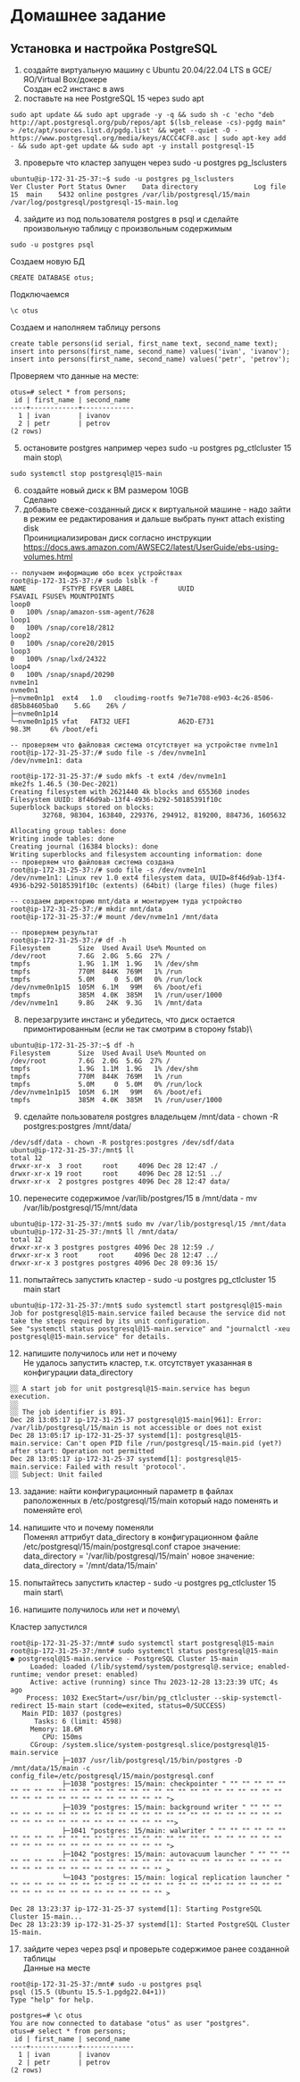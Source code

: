 # Домашнее задание
## Установка и настройка PostgreSQL

1. создайте виртуальную машину c Ubuntu 20.04/22.04 LTS в GCE/ЯО/Virtual Box/докере\
Создан ec2 инстанс в aws
2. поставьте на нее PostgreSQL 15 через sudo apt

```
sudo apt update && sudo apt upgrade -y -q && sudo sh -c 'echo "deb http://apt.postgresql.org/pub/repos/apt $(lsb_release -cs)-pgdg main" > /etc/apt/sources.list.d/pgdg.list' && wget --quiet -O - https://www.postgresql.org/media/keys/ACCC4CF8.asc | sudo apt-key add - && sudo apt-get update && sudo apt -y install postgresql-15
```
3. проверьте что кластер запущен через sudo -u postgres pg_lsclusters

```
ubuntu@ip-172-31-25-37:~$ sudo -u postgres pg_lsclusters
Ver Cluster Port Status Owner    Data directory              Log file
15  main    5432 online postgres /var/lib/postgresql/15/main /var/log/postgresql/postgresql-15-main.log
```

4. зайдите из под пользователя postgres в psql и сделайте произвольную таблицу с произвольным содержимым

```
sudo -u postgres psql
```

Создаем новую БД
```
CREATE DATABASE otus;
```

Подключаемся
```
\c otus
```
Создаем и наполняем таблицу persons
```
create table persons(id serial, first_name text, second_name text); 
insert into persons(first_name, second_name) values('ivan', 'ivanov'); 
insert into persons(first_name, second_name) values('petr', 'petrov');
```

Проверяем что данные на месте:
```
otus=# select * from persons;
 id | first_name | second_name 
----+------------+-------------
  1 | ivan       | ivanov
  2 | petr       | petrov
(2 rows)
```

5. остановите postgres например через sudo -u postgres pg_ctlcluster 15 main stop\

```
sudo systemctl stop postgresql@15-main
```

6. создайте новый диск к ВМ размером 10GB\
Сделано
7. добавьте свеже-созданный диск к виртуальной машине - надо зайти в режим ее редактирования и дальше выбрать пункт attach existing disk\
Проинициализирован диск согласно инструкции https://docs.aws.amazon.com/AWSEC2/latest/UserGuide/ebs-using-volumes.html

```
-- получаем информацию обо всех устройствах
root@ip-172-31-25-37:/# sudo lsblk -f
NAME         FSTYPE FSVER LABEL           UUID                                 FSAVAIL FSUSE% MOUNTPOINTS
loop0                                                                                0   100% /snap/amazon-ssm-agent/7628
loop1                                                                                0   100% /snap/core18/2812
loop2                                                                                0   100% /snap/core20/2015
loop3                                                                                0   100% /snap/lxd/24322
loop4                                                                                0   100% /snap/snapd/20290
nvme1n1                                                                                       
nvme0n1                                                                                       
├─nvme0n1p1  ext4   1.0   cloudimg-rootfs 9e71e708-e903-4c26-8506-d85b84605ba0    5.6G    26% /
├─nvme0n1p14                                                                                  
└─nvme0n1p15 vfat   FAT32 UEFI            A62D-E731                              98.3M     6% /boot/efi

-- проверяем что файловая система отсутствует на устройстве nvme1n1
root@ip-172-31-25-37:/# sudo file -s /dev/nvme1n1
/dev/nvme1n1: data

root@ip-172-31-25-37:/# sudo mkfs -t ext4 /dev/nvme1n1 
mke2fs 1.46.5 (30-Dec-2021)
Creating filesystem with 2621440 4k blocks and 655360 inodes
Filesystem UUID: 8f46d9ab-13f4-4936-b292-50185391f10c
Superblock backups stored on blocks: 
        32768, 98304, 163840, 229376, 294912, 819200, 884736, 1605632

Allocating group tables: done                            
Writing inode tables: done                            
Creating journal (16384 blocks): done
Writing superblocks and filesystem accounting information: done 
-- проверяем что файловая система создана 
root@ip-172-31-25-37:/# sudo file -s /dev/nvme1n1
/dev/nvme1n1: Linux rev 1.0 ext4 filesystem data, UUID=8f46d9ab-13f4-4936-b292-50185391f10c (extents) (64bit) (large files) (huge files)

-- создаем директорию mnt/data и монтируем туда устройство 
root@ip-172-31-25-37:/# mkdir mnt/data
root@ip-172-31-25-37:/# mount /dev/nvme1n1 /mnt/data

-- проверяем результат
root@ip-172-31-25-37:/# df -h
Filesystem       Size  Used Avail Use% Mounted on
/dev/root        7.6G  2.0G  5.6G  27% /
tmpfs            1.9G  1.1M  1.9G   1% /dev/shm
tmpfs            770M  844K  769M   1% /run
tmpfs            5.0M     0  5.0M   0% /run/lock
/dev/nvme0n1p15  105M  6.1M   99M   6% /boot/efi
tmpfs            385M  4.0K  385M   1% /run/user/1000
/dev/nvme1n1     9.8G   24K  9.3G   1% /mnt/data

```

8. перезагрузите инстанс и убедитесь, что диск остается примонтированным (если не так смотрим в сторону fstab)\

```
ubuntu@ip-172-31-25-37:~$ df -h
Filesystem       Size  Used Avail Use% Mounted on
/dev/root        7.6G  2.0G  5.6G  27% /
tmpfs            1.9G  1.1M  1.9G   1% /dev/shm
tmpfs            770M  844K  769M   1% /run
tmpfs            5.0M     0  5.0M   0% /run/lock
/dev/nvme1n1p15  105M  6.1M   99M   6% /boot/efi
tmpfs            385M  4.0K  385M   1% /run/user/1000
```

9. сделайте пользователя postgres владельцем /mnt/data - chown -R postgres:postgres /mnt/data/

```
/dev/sdf/data - chown -R postgres:postgres /dev/sdf/data
ubuntu@ip-172-31-25-37:/mnt$ ll
total 12
drwxr-xr-x  3 root     root     4096 Dec 28 12:47 ./
drwxr-xr-x 19 root     root     4096 Dec 28 12:51 ../
drwxr-xr-x  2 postgres postgres 4096 Dec 28 12:47 data/
```

10. перенесите содержимое /var/lib/postgres/15 в /mnt/data - mv /var/lib/postgresql/15/mnt/data

```
ubuntu@ip-172-31-25-37:/mnt$ sudo mv /var/lib/postgresql/15 /mnt/data
ubuntu@ip-172-31-25-37:/mnt$ ll /mnt/data/
total 12
drwxr-xr-x 3 postgres postgres 4096 Dec 28 12:59 ./
drwxr-xr-x 3 root     root     4096 Dec 28 12:47 ../
drwxr-xr-x 3 postgres postgres 4096 Dec 28 09:36 15/

```

11. попытайтесь запустить кластер - sudo -u postgres pg_ctlcluster 15 main start

```
ubuntu@ip-172-31-25-37:/mnt$ sudo systemctl start postgresql@15-main
Job for postgresql@15-main.service failed because the service did not take the steps required by its unit configuration.
See "systemctl status postgresql@15-main.service" and "journalctl -xeu postgresql@15-main.service" for details.
```

12. напишите получилось или нет и почему\
Не удалось запустить кластер, т.к. отсутствует указанная в конфигурации data_directory

```
░░ A start job for unit postgresql@15-main.service has begun execution.
░░ 
░░ The job identifier is 891.
Dec 28 13:05:17 ip-172-31-25-37 postgresql@15-main[961]: Error: /var/lib/postgresql/15/main is not accessible or does not exist
Dec 28 13:05:17 ip-172-31-25-37 systemd[1]: postgresql@15-main.service: Can't open PID file /run/postgresql/15-main.pid (yet?) after start: Operation not permitted
Dec 28 13:05:17 ip-172-31-25-37 systemd[1]: postgresql@15-main.service: Failed with result 'protocol'.
░░ Subject: Unit failed
```

13. задание: найти конфигурационный параметр в файлах раположенных в /etc/postgresql/15/main который надо поменять и поменяйте его\
14. напишите что и почему поменяли\
Поменял аттрибут data_directory в конфигурационном файле /etc/postgresql/15/main/postgresql.conf
старое значение: data_directory = '/var/lib/postgresql/15/main'
новое значение: data_directory = '/mnt/data/15/main'

15. попытайтесь запустить кластер - sudo -u postgres pg_ctlcluster 15 main start\
16. напишите получилось или нет и почему\

Кластер запустился
```
root@ip-172-31-25-37:/mnt# sudo systemctl start postgresql@15-main
root@ip-172-31-25-37:/mnt# sudo systemctl status postgresql@15-main
● postgresql@15-main.service - PostgreSQL Cluster 15-main
     Loaded: loaded (/lib/systemd/system/postgresql@.service; enabled-runtime; vendor preset: enabled)
     Active: active (running) since Thu 2023-12-28 13:23:39 UTC; 4s ago
    Process: 1032 ExecStart=/usr/bin/pg_ctlcluster --skip-systemctl-redirect 15-main start (code=exited, status=0/SUCCESS)
   Main PID: 1037 (postgres)
      Tasks: 6 (limit: 4598)
     Memory: 18.6M
        CPU: 150ms
     CGroup: /system.slice/system-postgresql.slice/postgresql@15-main.service
             ├─1037 /usr/lib/postgresql/15/bin/postgres -D /mnt/data/15/main -c config_file=/etc/postgresql/15/main/postgresql.conf
             ├─1038 "postgres: 15/main: checkpointer " "" "" "" "" "" "" "" "" "" "" "" "" "" "" "" "" "" "" "" "" "" "" "" "" "" "" "" "" "" "" "" "" "" "" "" "" "" "" "" "" "" ">
             ├─1039 "postgres: 15/main: background writer " "" "" "" "" "" "" "" "" "" "" "" "" "" "" "" "" "" "" "" "" "" "" "" "" "" "" "" "" "" "" "" "" "" "" "" "" "" "" "" "">
             ├─1041 "postgres: 15/main: walwriter " "" "" "" "" "" "" "" "" "" "" "" "" "" "" "" "" "" "" "" "" "" "" "" "" "" "" "" "" "" "" "" "" "" "" "" "" "" "" "" "" "" "" ">
             ├─1042 "postgres: 15/main: autovacuum launcher " "" "" "" "" "" "" "" "" "" "" "" "" "" "" "" "" "" "" "" "" "" "" "" "" "" "" "" "" "" "" "" "" "" "" "" "" "" "" "" >
             └─1043 "postgres: 15/main: logical replication launcher " "" "" "" "" "" "" "" "" "" "" "" "" "" "" "" "" "" "" "" "" "" "" "" "" "" "" "" "" "" "" "" "" "" "" "" "" >

Dec 28 13:23:37 ip-172-31-25-37 systemd[1]: Starting PostgreSQL Cluster 15-main...
Dec 28 13:23:39 ip-172-31-25-37 systemd[1]: Started PostgreSQL Cluster 15-main.
```

17. зайдите через через psql и проверьте содержимое ранее созданной таблицы\
Данные на месте
```
root@ip-172-31-25-37:/mnt# sudo -u postgres psql
psql (15.5 (Ubuntu 15.5-1.pgdg22.04+1))
Type "help" for help.

postgres=# \c otus
You are now connected to database "otus" as user "postgres".
otus=# select * from persons;
 id | first_name | second_name 
----+------------+-------------
  1 | ivan       | ivanov
  2 | petr       | petrov
(2 rows)
```